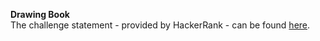 **Drawing Book**
<br>
The challenge statement - provided by HackerRank -  can be found [here](https://www.hackerrank.com/challenges/one-month-preparation-kit-drawing-book/problem).